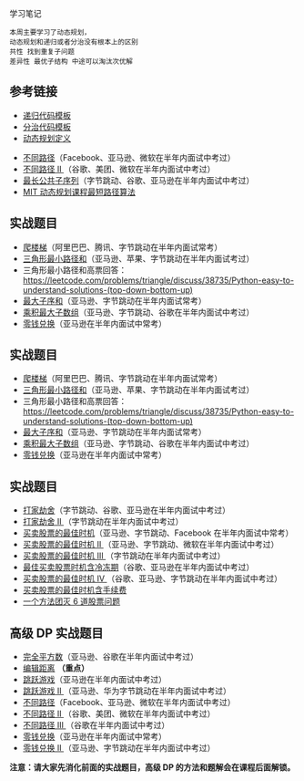 学习笔记
    
    本周主要学习了动态规划，
    动态规划和递归或者分治没有根本上的区别
    共性 找到重复子问题
    差异性 最优子结构 中途可以淘汰次优解
    
    

<div data-v-1e3bbcc6="" data-v-4d3195d1="" class="lesson-section"><div data-v-1e3bbcc6="" class="article-typo" data-v-4d3195d1=""><h2>参考链接</h2>
    <ul>
    <li><a href="https://shimo.im/docs/EICAr9lRPUIPHxsH" rel="noopener nofollow" target="_blank">递归代码模板</a></li>
    <li><a href="https://shimo.im/docs/zvlDqLLMFvcAF79A" rel="noopener nofollow" target="_blank">分治代码模板</a></li>
    <li><a href="https://en.wikipedia.org/wiki/Dynamic_programming" rel="noopener nofollow" target="_blank">动态规划定义</a></li>
    </ul></div></div>

<ul>
<li><a href="https://leetcode-cn.com/problems/unique-paths/" rel="noopener nofollow" target="_blank">不同路径</a>（Facebook、亚马逊、微软在半年内面试中考过）</li>
<li><a href="https://leetcode-cn.com/problems/unique-paths-ii/" rel="noopener nofollow" target="_blank">不同路径 II </a>（谷歌、美团、微软在半年内面试中考过）</li>
<li><a href="https://leetcode-cn.com/problems/longest-common-subsequence/" rel="noopener nofollow" target="_blank">最长公共子序列</a>（字节跳动、谷歌、亚马逊在半年内面试中考过）</li>
<li><a href="https://www.bilibili.com/video/av53233912?from=search&amp;seid=2847395688604491997" rel="noopener nofollow" target="_blank"> MIT 动态规划课程最短路径算法</a></li>
</ul>

<div data-v-1e3bbcc6="" class="article-typo" data-v-4d3195d1=""><h2>实战题目</h2>
<ul>
<li><a href="https://leetcode-cn.com/problems/climbing-stairs/description/" rel="noopener nofollow" target="_blank">爬楼梯</a>（阿里巴巴、腾讯、字节跳动在半年内面试常考）</li>
<li><a href="https://leetcode-cn.com/problems/triangle/description/" rel="noopener nofollow" target="_blank">三角形最小路径和</a>（亚马逊、苹果、字节跳动在半年内面试考过）</li>
<li>三角形最小路径和高票回答：<a href="https://leetcode.com/problems/triangle/discuss/38735/Python-easy-to-understand-solutions-(top-down-bottom-up)" rel="noopener nofollow" target="_blank"> https://leetcode.com/problems/triangle/discuss/38735/Python-easy-to-understand-solutions-(top-down-bottom-up) </a></li>
<li><a href="https://leetcode-cn.com/problems/maximum-subarray/" rel="noopener nofollow" target="_blank">最大子序和</a>（亚马逊、字节跳动在半年内面试常考）</li>
<li><a href="https://leetcode-cn.com/problems/maximum-product-subarray/description/" rel="noopener nofollow" target="_blank">乘积最大子数组</a>（亚马逊、字节跳动、谷歌在半年内面试中考过）</li>
<li><a href="https://leetcode-cn.com/problems/coin-change/description/" rel="noopener nofollow" target="_blank">零钱兑换</a>（亚马逊在半年内面试中常考）</li>
</ul></div>

<div data-v-1e3bbcc6="" class="article-typo" data-v-4d3195d1=""><h2>实战题目</h2>
<ul>
<li><a href="https://leetcode-cn.com/problems/climbing-stairs/description/" rel="noopener nofollow" target="_blank">爬楼梯</a>（阿里巴巴、腾讯、字节跳动在半年内面试常考）</li>
<li><a href="https://leetcode-cn.com/problems/triangle/description/" rel="noopener nofollow" target="_blank">三角形最小路径和</a>（亚马逊、苹果、字节跳动在半年内面试考过）</li>
<li>三角形最小路径和高票回答：<a href="https://leetcode.com/problems/triangle/discuss/38735/Python-easy-to-understand-solutions-(top-down-bottom-up)" rel="noopener nofollow" target="_blank"> https://leetcode.com/problems/triangle/discuss/38735/Python-easy-to-understand-solutions-(top-down-bottom-up) </a></li>
<li><a href="https://leetcode-cn.com/problems/maximum-subarray/" rel="noopener nofollow" target="_blank">最大子序和</a>（亚马逊、字节跳动在半年内面试常考）</li>
<li><a href="https://leetcode-cn.com/problems/maximum-product-subarray/description/" rel="noopener nofollow" target="_blank">乘积最大子数组</a>（亚马逊、字节跳动、谷歌在半年内面试中考过）</li>
<li><a href="https://leetcode-cn.com/problems/coin-change/description/" rel="noopener nofollow" target="_blank">零钱兑换</a>（亚马逊在半年内面试中常考）</li>
</ul></div>

<div data-v-1e3bbcc6="" class="article-typo" data-v-4d3195d1=""><h2>实战题目</h2>
<ul>
<li><a href="https://leetcode-cn.com/problems/house-robber/" rel="noopener nofollow" target="_blank">打家劫舍</a>（字节跳动、谷歌、亚马逊在半年内面试中考过）</li>
<li><a href="https://leetcode-cn.com/problems/house-robber-ii/description/" rel="noopener nofollow" target="_blank">打家劫舍 II </a>（字节跳动在半年内面试中考过）</li>
<li><a href="https://leetcode-cn.com/problems/best-time-to-buy-and-sell-stock/#/description" rel="noopener nofollow" target="_blank">买卖股票的最佳时机</a>（亚马逊、字节跳动、Facebook 在半年内面试中常考）</li>
<li><a href="https://leetcode-cn.com/problems/best-time-to-buy-and-sell-stock-ii/" rel="noopener nofollow" target="_blank">买卖股票的最佳时机 II </a>（亚马逊、字节跳动、微软在半年内面试中考过）</li>
<li><a href="https://leetcode-cn.com/problems/best-time-to-buy-and-sell-stock-iii/" rel="noopener nofollow" target="_blank">买卖股票的最佳时机 III </a>（字节跳动在半年内面试中考过）</li>
<li><a href="https://leetcode-cn.com/problems/best-time-to-buy-and-sell-stock-with-cooldown/" rel="noopener nofollow" target="_blank">最佳买卖股票时机含冷冻期</a>（谷歌、亚马逊在半年内面试中考过）</li>
<li><a href="https://leetcode-cn.com/problems/best-time-to-buy-and-sell-stock-iv/" rel="noopener nofollow" target="_blank">买卖股票的最佳时机 IV </a>（谷歌、亚马逊、字节跳动在半年内面试中考过）</li>
<li><a href="https://leetcode-cn.com/problems/best-time-to-buy-and-sell-stock-with-transaction-fee/" rel="noopener nofollow" target="_blank">买卖股票的最佳时机含手续费</a></li>
<li><a href="https://leetcode-cn.com/problems/best-time-to-buy-and-sell-stock/solution/yi-ge-fang-fa-tuan-mie-6-dao-gu-piao-wen-ti-by-l-3/" rel="noopener nofollow" target="_blank">一个方法团灭 6 道股票问题</a></li>
</ul>
<h2>高级 DP 实战题目</h2>
<ul>
<li><a href="https://leetcode-cn.com/problems/perfect-squares/" rel="noopener nofollow" target="_blank">完全平方数</a>（亚马逊、谷歌在半年内面试中考过）</li>
<li><a href="https://leetcode-cn.com/problems/edit-distance/" rel="noopener nofollow" target="_blank">编辑距离</a> <strong>（重点）</strong></li>
<li><a href="https://leetcode-cn.com/problems/jump-game/" rel="noopener nofollow" target="_blank">跳跃游戏</a>（亚马逊在半年内面试中考过）</li>
<li><a href="https://leetcode-cn.com/problems/jump-game-ii/" rel="noopener nofollow" target="_blank">跳跃游戏 II </a>（亚马逊、华为字节跳动在半年内面试中考过）</li>
<li><a href="https://leetcode-cn.com/problems/unique-paths/" rel="noopener nofollow" target="_blank">不同路径</a>（Facebook、亚马逊、微软在半年内面试中考过）</li>
<li><a href="https://leetcode-cn.com/problems/unique-paths-ii/" rel="noopener nofollow" target="_blank">不同路径 II </a>（谷歌、美团、微软在半年内面试中考过）</li>
<li><a href="https://leetcode-cn.com/problems/unique-paths-iii/" rel="noopener nofollow" target="_blank">不同路径 III </a>（谷歌在半年内面试中考过）</li>
<li><a href="https://leetcode-cn.com/problems/coin-change/" rel="noopener nofollow" target="_blank">零钱兑换</a>（亚马逊在半年内面试中常考）</li>
<li><a href="https://leetcode-cn.com/problems/coin-change-2/" rel="noopener nofollow" target="_blank">零钱兑换 II </a>（亚马逊、字节跳动在半年内面试中考过）</li>
</ul>
<p><strong>注意：请大家先消化前面的实战题目，高级 DP 的方法和题解会在课程后面解锁。</strong></p></div>    